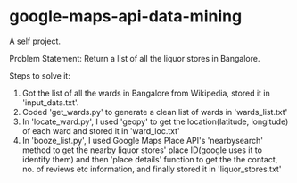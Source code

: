 # google-maps-api-data-mining
A self project.

Problem Statement: Return a list of all the liquor stores in Bangalore.

Steps to solve it:
1. Got the list of all the wards in Bangalore from Wikipedia, stored it in 'input_data.txt'.
2. Coded 'get_wards.py' to generate a clean list of wards in 'wards_list.txt'
3. In 'locate_ward.py', I used 'geopy' to get the location(latitude, longitude) of each ward and stored it in 'ward_loc.txt'
4. In 'booze_list.py', I used Google Maps Place API's 'nearbysearch' method to get the nearby liquor stores' place ID(google uses it to identify them) and then 'place details' function to get the the contact, no. of reviews etc information, and finally stored it in 'liquor_stores.txt'
